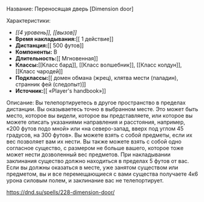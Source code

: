 Название: Переносящая дверь \[Dimension door] 

Характеристики:
- *[[4 уровень]], [[вызов]]*
- **Время накладывания:**[[ 1 действие]]
- **Дистанция:**[[ 500 футов]]
- **Компоненты:** В
- **Длительность:**[[ Мгновенная]]
- **Классы:**[[Класс  бард]], [[Класс волшебник]], [[Класс колдун]], [[Класс чародей]]
- **Подклассы:**[[ домен обмана (жрец), клятва мести (паладин), странник фей (следопыт)]]
- **Источник:**[[ «Player's handbook»]]

Описание:
Вы телепортируетесь в другое пространство в пределах дистанции. Вы оказываетесь точно в выбранном месте. Это может быть место, которое вы видели, которое вы представляете, или которое вы можете описать указаниями направления и расстояния, например, «200 футов подо мной» или «на северо-запад, вверх под углом 45 градусов, на 300 футов».
Вы можете взять с собой предметы, если их вес позволяет вам их нести. Вы также можете взять с собой одно согласное существо, с размером не больше вашего, которое тоже может нести дозволенный вес предметов. При накладывании заклинания существо должно находиться в пределах 5 футов от вас.
Если вы должны оказаться в месте, уже занятом существом или предметом, вы и все перемещающиеся с вами существа получаете 4к6 урона силовым полем, и заклинание вас не телепортирует.

https://dnd.su/spells/228-dimension-door/